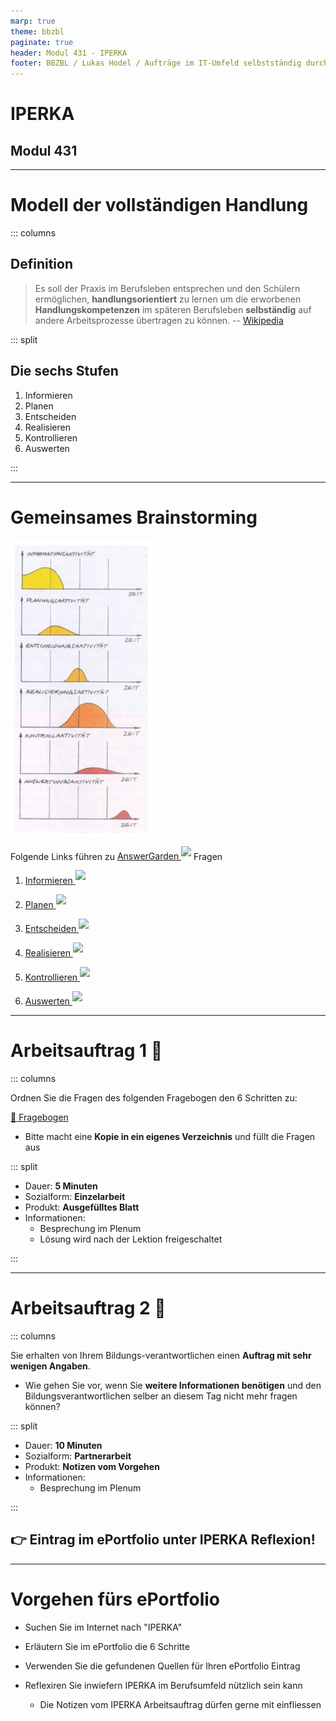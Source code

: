 ```yaml
---
marp: true
theme: bbzbl
paginate: true
header: Modul 431 - IPERKA
footer: BBZBL / Lukas Hodel / Aufträge im IT-Umfeld selbstständig durchführen
---
```


<!-- _class: big center -->

# IPERKA
## Modul 431

---

<!-- _class: no-float-link -->

# Modell der vollständigen Handlung 

::: columns

## Definition

> Es soll der Praxis im Berufsleben entsprechen und den Schülern ermöglichen, **handlungsorientiert** zu lernen um die erworbenen **Handlungskompetenzen** im späteren Berufsleben **selbständig** auf andere Arbeitsprozesse übertragen zu können.
> -- [Wikipedia](https://de.wikipedia.org/wiki/Modell_der_vollst%C3%A4ndigen_Handlung)

::: split

## Die sechs Stufen

1) Informieren
1) Planen
1) Entscheiden
1) Realisieren
1) Kontrollieren
1) Auswerten

:::


---

# Gemeinsames Brainstorming 

<!-- ![bg right:35% fit](../images/wordcloud.png) -->
![bg right:35% fit](./images/iperka-zeitachse.png)

<!-- TODO: neue Links!! -->

Folgende Links führen zu [AnswerGarden <sup>![](https://answergarden.ch/favicon.ico)</sup>](https://answergarden.ch)  Fragen

1. [Informieren <sup>![](https://answergarden.ch/favicon.ico)</sup>](https://answergarden.ch/2223075) 

1. [Planen <sup>![](https://answergarden.ch/favicon.ico)</sup>](https://answergarden.ch/2223078)
1. [Entscheiden <sup>![](https://answergarden.ch/favicon.ico)</sup>](https://answergarden.ch/2223081) 
1. [Realisieren <sup>![](https://answergarden.ch/favicon.ico)</sup>](https://answergarden.ch/2223082) 
1. [Kontrollieren <sup>![](https://answergarden.ch/favicon.ico)</sup>](https://answergarden.ch/2223087) 
1. [Auswerten <sup>![](https://answergarden.ch/favicon.ico)</sup>](https://answergarden.ch/2223089)

---

# Arbeitsauftrag 1 :pencil:

::: columns

Ordnen Sie die Fragen des folgenden Fragebogen den 6 Schritten zu:

[:link: Fragebogen](https://docs.google.com/spreadsheets/d/1nLLSKc_HXZzrvfeEwa79blUbbQoYpww23377OXSqYqk/edit#gid=0)

- Bitte macht eine **Kopie in ein eigenes Verzeichnis** und füllt die Fragen aus

::: split

- Dauer: **5 Minuten**
- Sozialform: **Einzelarbeit**
- Produkt: **Ausgefülltes Blatt**
- Informationen:
  - Besprechung im Plenum
  - Lösung wird nach der Lektion freigeschaltet

:::

---

# Arbeitsauftrag 2 :pencil:

::: columns

Sie erhalten von Ihrem Bildungs-verantwortlichen einen **Auftrag mit sehr wenigen Angaben**.

- Wie gehen Sie vor, wenn Sie **weitere Informationen benötigen** und den Bildungsverantwortlichen selber an diesem Tag nicht mehr fragen können?

::: split

- Dauer: **10 Minuten**
- Sozialform: **Partnerarbeit**
- Produkt: **Notizen vom Vorgehen**
- Informationen:
  - Besprechung im Plenum

:::

## 👉 Eintrag im ePortfolio unter IPERKA Reflexion!

---

# Vorgehen fürs ePortfolio

- Suchen Sie im Internet nach "IPERKA"

- Erläutern Sie im ePortfolio die 6 Schritte
- Verwenden Sie die gefundenen Quellen für Ihren ePortfolio Eintrag
- Reflexiren Sie inwiefern IPERKA im Berufsumfeld nützlich sein kann
  - Die Notizen vom IPERKA Arbeitsauftrag dürfen gerne mit einfliessen
